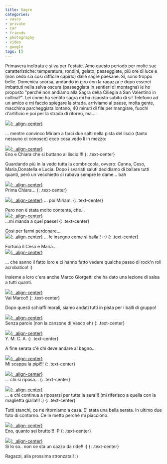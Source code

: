 ```yaml
---
title: Sagre
categories:
- vasco
- private
- car
- friends
- photography
- video
- google
tags: []
---
```

Primavera inoltrata e si va per l'estate. Amo questo periodo per molte sue
caratteristiche: temperatura, rondini, gelato, passeggiate, più ore di luce e
(non cedo sia così difficile capirlo) dalle sagre paesane. Si, sono troppo
belle. Domenica scorsa, andando in giro con la ragazza e dopo esserci
imbattuti nella selva oscura (passeggiata in sentieri di montagna) le ho
proposto "perché non andiamo alla Sagra della Ciliegia a San Valentino in
collina?". Lei come ha sentito sagra mi ha risposto subito di si! Telefono ad
un amico e mi faccio spiegare la strada. arriviamo al paese, molta gente,
macchina parcheggiata lontano, 40 minuti di file per mangiare, fuochi
d'artificio e poi per la strada di ritorno, ma....

[![]({{site.url}}/images/img_1592.jpg){: .align-center}]({{site.url}}/images/img_1592.jpg)

... mentre convinco Miriam a farci due salti nella pista del liscio (tanto
nessuno ci conosce) ecco cosa vedo li in mezzo:

[![]({{site.url}}/images/img_1647.jpg){: .align-center}]({{site.url}}/images/img_1647.jpg)  
Eno e Chiara che si buttano al liscio!!!!
{: .text-center}

Guardando più in la vedo tutta la combriccola, ovvero: Canna, Ceso,
Maria,Donatella e Lucia. Dopo i svariati saluti decidiamo di ballare tutti
quanti, però un vecchietto ci rubava sempre le dame... bah

[![]({{site.url}}/images/img_1661.jpg){: .align-center}]({{site.url}}/images/img_1661.jpg)  
Prima Chiara... 
{: .text-center}

[![]({{site.url}}/images/img_1640.jpg){: .align-center}]({{site.url}}/images/img_1640.jpg)
... poi Miriam.
{: .text-center}
  
Pero non è stata molto contenta, che...  
[![]({{site.url}}/images/img_1641.jpg){: .align-center}]({{site.url}}/images/img_1641.jpg)  
...mi manda a quel paese!
{: .text-center}

Cosi per farmi perdonare...  
[![]({{site.url}}/images/img_1648.jpg){: .align-center}]({{site.url}}/images/img_1648.jpg)
... le insegno come si balla!! :-)
{: .text-center}
  
Fortuna il Ceso e Maria...  
[![]({{site.url}}/images/img_1642.jpg){: .align-center}]({{site.url}}/images/img_1642.jpg)  

... che sanno il fatto loro e ci hanno fatto vedere qualche passo di rock'n
roll acrobatico! :)


Insieme a loro c'era anche Marco Giorgetti che ha dato una lezione di salsa a
tutti quanti.

[![]({{site.url}}/images/img_1629.jpg){: .align-center}]({{site.url}}/images/img_1629.jpg)  
Vai Marco!!
{: .text-center}

Dopo questi schiaffi morali, siamo andati tutti in pista per i balli di
gruppo!

[![]({{site.url}}/images/img_1663.jpg){: .align-center}]({{site.url}}/images/img_1663.jpg)  
Senza parole (non la canzone di Vasco eh)
{: .text-center}

[![]({{site.url}}/images/img_1638.jpg){: .align-center}]({{site.url}}/images/img_1638.jpg)  
Y. M. C. A. 
{: .text-center}

A fine serata c'è chi deve andare al bagno...

[![]({{site.url}}/images/img_1657.jpg){: .align-center}]({{site.url}}/images/img_1657.jpg)  
Mi scappa la pipi!!!
{: .text-center}

[![]({{site.url}}/images/img_1659.jpg){: .align-center}]({{site.url}}/images/img_1659.jpg)  
... chi si riposa...
{: .text-center}

[![]({{site.url}}/images/img_1632.jpg){: .align-center}]({{site.url}}/images/img_1632.jpg)  
... e chi continua a riposarsi per tutta la sera!!! (mi riferisco a quella
con la maglietta gialla!!! :)
{: .text-center}

Tutti stanchi, ce ne ritorniamo a casa. E' stata una bella serata. In
ultimo due foto di contorno. Ce le metto perché mi piacciono.

[![]({{site.url}}/images/img_1665.jpg){: .align-center}]({{site.url}}/images/img_1665.jpg)  
Eno, quanto sei brutto!!! :P
{: .text-center}

[![]({{site.url}}/images/img_1633.jpg){: .align-center}]({{site.url}}/images/img_1633.jpg)  
Si lo so.. non ce sta un cazzo da ride!! :)
{: .text-center}

Ragazzi, alla prossima stronzata!! :)

